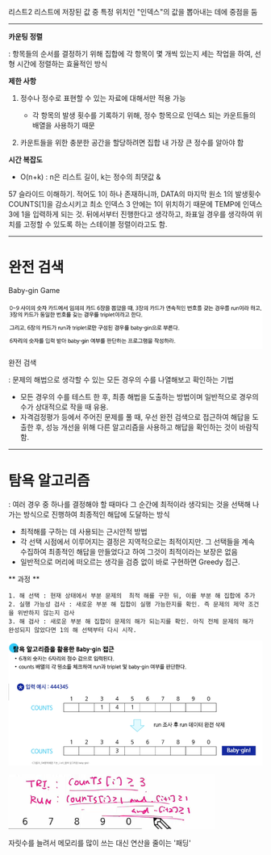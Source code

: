 리스트2
리스트에 저장된 값 중 특정 위치인 "인덱스"의 값을 뽑아내는 데에 중점을 둠

---

**카운팅 정렬**

: 항목들의 순서를 결정하기 위해 집합에 각 항목이 몇 개씩 있는지 세는 작업을 하여, 선형 시간에 정렬하는 효율적인 방식

**제한 사항**

1. 정수나 정수로 표현할 수 있는 자료에 대해서만 적용 가능

   * 각 항목의 발생 횟수를 기록하기 위해, 정수 항목으로 인덱스 되는 카운트들의 배열을 사용하기 때문

2. 카운트들을 위한 충분한 공간을 할당하려면 집합 내 가장 큰 정수를 알아야 함

**시간 복잡도**

* O(n+k) : n은 리스트 길이, k는 정수의 최댓값 \&



57 슬라이드 이해하기.
적어도 1이 하나 존재하니까, DATA의 마지막 원소 1의 발생횟수 COUNTS\[1]을 감소시키고 최소 인덱스 3 안에는 1이 위치하기 때문에 TEMP에 인덱스 3에 1을 입력하게 되는 것. 뒤에서부터 진행한다고 생각하고, 좌표일 경우를 생각하여 위치를 고정할 수 있도록 하는 스테이블 정렬이라고도 함.

---

# 완전 검색

Baby-gin Game

![alt text](image.png)

완전 검색

: 문제의 해법으로 생각할 수 있는 모든 경우의 수를 나열해보고 확인하는 기법
- 모든 경우의 수를 테스트 한 후, 최종 해법을 도출하는 방법이며 일반적으로 경우의 수가 상대적으로 작을 때 유용.
- 자격검정평가 등에서 주어진 문제를 풀 때, 우선 완전 검색으로 접근하여 해답을 도출한 후, 성능 개선을 위해 다른 알고리즘을 사용하고 해답을 확인하는 것이 바람직함.

---

# 탐욕 알고리즘
: 여러 경우 중 하나를 결정해야 할 때마다 그 순간에 최적이라 생각되는 것을 선택해 나가는 방식으로 진행하여 최종적인 해답에 도달하는 방식

- 최적해를 구하는 데 사용되는 근시안적 방법
- 각 선택 시점에서 이루어지는 결정은 지역적으로는 최적이지만. 그 선택들을 계속 수집하여 최종적인 해답을 만들었다고 하여 그것이 최적이라는 보장은 없음
- 일반적으로 머리에 떠오르는 생각을 검증 없이 바로 구현하면 Greedy 접근.

** 과정 **
```
1. 해 선택 : 현재 상태에서 부분 문제의  최적 해를 구한 뒤, 이를 부분 해 집합에 추가
2. 실행 가능성 검사 : 새로운 부분 해 집합이 실행 가능한지를 확인. 즉 문제의 제약 조건을 위반하지 않는지 검사
3. 해 검사 : 새로운 부분 해 집합이 문제의 해가 되는지를 확인. 아직 전체 문제의 해가 완성되지 않았다면 1의 해 선택부터 다시 시작.
```

![alt text](image-1.png)

![alt text](image-2.png)

자릿수를 늘려서 메모리를 많이 쓰는 대신 연산을 줄이는 '패딩'

